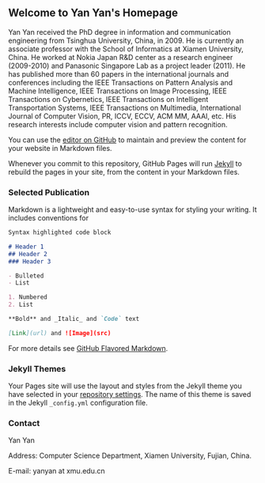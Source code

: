 ## Welcome to Yan Yan's Homepage

Yan Yan received the PhD  degree in information and communication engineering from Tsinghua University, China, in 2009. 
He is currently an associate professor with the School of Informatics at Xiamen University, China. 
He worked at Nokia Japan R&D center as a research engineer (2009-2010) and Panasonic Singapore Lab as a project leader (2011). He has published more than 60 papers in the international journals and conferences including the IEEE Transactions on Pattern Analysis and Machine Intelligence, IEEE Transactions on Image Processing, IEEE Transactions on Cybernetics, IEEE Transactions on Intelligent Transportation Systems, IEEE Transactions on Multimedia, International Journal of Computer Vision, PR, ICCV, ECCV, ACM MM, AAAI, etc. His research interests include computer vision and pattern recognition.

You can use the [editor on GitHub](https://github.com/Yanyanxmucs/yanyan.me/edit/master/README.md) to maintain and preview the content for your website in Markdown files.

Whenever you commit to this repository, GitHub Pages will run [Jekyll](https://jekyllrb.com/) to rebuild the pages in your site, from the content in your Markdown files.

### Selected Publication

Markdown is a lightweight and easy-to-use syntax for styling your writing. It includes conventions for

```markdown
Syntax highlighted code block

# Header 1
## Header 2
### Header 3

- Bulleted
- List

1. Numbered
2. List

**Bold** and _Italic_ and `Code` text

[Link](url) and ![Image](src)
```

For more details see [GitHub Flavored Markdown](https://guides.github.com/features/mastering-markdown/).

### Jekyll Themes

Your Pages site will use the layout and styles from the Jekyll theme you have selected in your [repository settings](https://github.com/Yanyanxmucs/yanyan.me/settings). The name of this theme is saved in the Jekyll `_config.yml` configuration file.

### Contact

Yan Yan 

Address: Computer Science Department, Xiamen University, Fujian, China.

E-mail: yanyan at xmu.edu.cn
